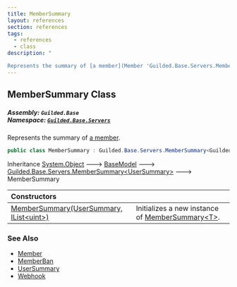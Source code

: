 ```yaml
---
title: MemberSummary
layout: references
section: references
tags:
  - references
  - class
description: "

Represents the summary of [a member](Member 'Guilded.Base.Servers.Member')."
---
```


## MemberSummary Class
##### **Assembly:** `Guilded.Base`<br/>**Namespace:** [`Guilded.Base.Servers`](Guilded.Base.Servers 'Guilded.Base.Servers')

Represents the summary of [a member](Member 'Guilded.Base.Servers.Member').

```csharp
public class MemberSummary : Guilded.Base.Servers.MemberSummary<Guilded.Base.Users.UserSummary>
```

Inheritance [System.Object](https://docs.microsoft.com/en-us/dotnet/api/System.Object 'System.Object') &#129106; [BaseModel](BaseModel 'Guilded.Base.BaseModel') &#129106; [Guilded.Base.Servers.MemberSummary&lt;](MemberSummary_T_ 'Guilded.Base.Servers.MemberSummary<T>')[UserSummary](UserSummary 'Guilded.Base.Users.UserSummary')[&gt;](MemberSummary_T_ 'Guilded.Base.Servers.MemberSummary<T>') &#129106; MemberSummary

| Constructors | |
| :--- | :--- |
| [MemberSummary(UserSummary, IList&lt;uint&gt;)](MemberSummary.MemberSummary(UserSummary,IList_uint_) 'Guilded.Base.Servers.MemberSummary.MemberSummary(Guilded.Base.Users.UserSummary, System.Collections.Generic.IList<uint>)') | Initializes a new instance of [MemberSummary&lt;T&gt;](MemberSummary_T_ 'Guilded.Base.Servers.MemberSummary<T>'). |

### See Also
- [Member](Member 'Guilded.Base.Servers.Member')
- [MemberBan](MemberBan 'Guilded.Base.Servers.MemberBan')
- [UserSummary](UserSummary 'Guilded.Base.Users.UserSummary')
- [Webhook](Webhook 'Guilded.Base.Servers.Webhook')